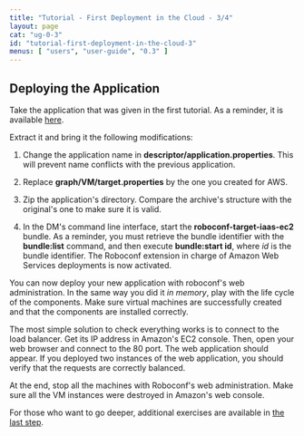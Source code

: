 ```yaml
---
title: "Tutorial - First Deployment in the Cloud - 3/4"
layout: page
cat: "ug-0-3"
id: "tutorial-first-deployment-in-the-cloud-3"
menus: [ "users", "user-guide", "0.3" ]
---
```


## Deploying the Application

Take the application that was given in the first tutorial.
As a reminder, it is available [here](https://bintray.com/artifact/download/roboconf/roboconf-tutorial-samples/lamp-webapp-bash-0.2.0-1.0.zip).

Extract it and bring it the following modifications:

1. Change the application name in **descriptor/application.properties**.
This will prevent name conflicts with the previous application.

2. Replace **graph/VM/target.properties** by the one you created for AWS.

3. Zip the application's directory.
Compare the archive's structure with the original's one to make sure it is valid.

4. In the DM's command line interface, start the **roboconf-target-iaas-ec2** bundle.
As a reminder, you must retrieve the bundle identifier with the **bundle:list** command, and then execute
**bundle:start id**, where *id* is the bundle identifier. The Roboconf extension in charge of Amazon Web Services
deployments is now activated.

You can now deploy your new application with roboconf's web administration.
In the same way you did it *in memory*, play with the life cycle of the components. Make sure virtual machines
are successfully created and that the components are installed correctly.

The most simple solution to check everything works is to connect to the load balancer. Get its IP address in Amazon's EC2 console.
Then, open your web browser and connect to the 80 port. The web application should appear. If you deployed two instances of the
web application, you should verify that the requests are correctly balanced.

At the end, stop all the machines with Roboconf's web administration.
Make sure all the VM instances were destroyed in Amazon's web console.

For those who want to go deeper, additional exercises are available in [the last step](tutorial-first-deployment-in-the-cloud-4.html).

